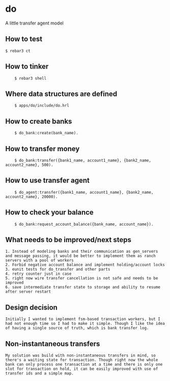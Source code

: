 do
=====

A little transfer agent model

How to test
-----------

    $ rebar3 ct

How to tinker
-------------

		$ rebar3 shell


Where data structures are defined
---------------------------------

		$ apps/do/include/do.hrl

How to create banks
-------------------
	
		$ do_bank:create(bank_name).

How to transfer money
---------------------

		$ do_bank:transfer({bank1_name, account1_name}, {bank2_name, account2_name}, 500).

How to use transfer agent
-------------------------

		$ do_agent:transfer({bank1_name, account1_name}, {bank2_name, account2_name}, 20000).

How to check your balance
-------------------------

		$ do_bank:request_account_balance({bank_name, account_name}).

What needs to be improved/next steps
-------------------------------------

	1. Instead of modeling banks and their communication as gen_servers and message passing, it would be better to implement them as ranch servers with a pool of workers
	2. Forbid negative account balance and implement holding/account locks
	3. eunit tests for do_transfer and other parts
	4. retry counter just in case
	5. right now wire transfer cancellation is not safe and needs to be improved
	6. save intermediate transfer state to storage and ability to resume after server restart


Design decision
---------------

	Initially I wanted to implement fsm-based transaction workers, but I had not enough time so I had to make it simple. Though I like the idea of having a single source of truth, which is bank transfer log.

Non-instantaneous transfers
---------------------------

	My solution was build with non-instantaneous transfers in mind, so there's a waiting state for transaction. Though right now the whole bank can only process one transaction at a time and there is only one slot for transaction on hold, it can be easily improved with use of transfer ids and a simple map.